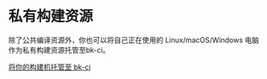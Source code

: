 # 私有构建资源

除了公共编译资源外，你也可以将自己正在使用的 Linux/macOS/Windows 电脑作为私有构建资源托管至bk-ci。

[将你的构建机托管至 bk-ci](../Services/Resource/bkci-hosted.md)
